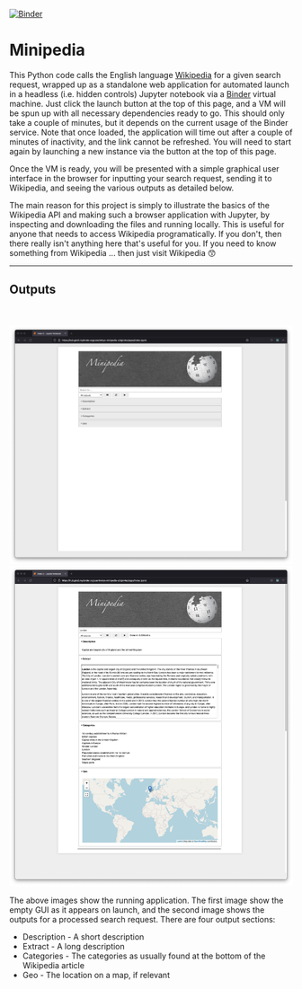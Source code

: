 [![Binder](https://mybinder.org/badge_logo.svg)](https://mybinder.org/v2/gh/Reikyo/Minipedia/master?urlpath=%2Fapps%2Findex.ipynb)

# Minipedia

This Python code calls the English language [Wikipedia](https://en.wikipedia.org) for a given search request, wrapped up as a standalone web application for automated launch in a headless (i.e. hidden controls) Jupyter notebook via a [Binder](https://mybinder.org) virtual machine. Just click the launch button at the top of this page, and a VM will be spun up with all necessary dependencies ready to go. This should only take a couple of minutes, but it depends on the current usage of the Binder service. Note that once loaded, the application will time out after a couple of minutes of inactivity, and the link cannot be refreshed. You will need to start again by launching a new instance via the button at the top of this page.

Once the VM is ready, you will be presented with a simple graphical user interface in the browser for inputting your search request, sending it to Wikipedia, and seeing the various outputs as detailed below.

The main reason for this project is simply to illustrate the basics of the Wikipedia API and making such a browser application with Jupyter, by inspecting and downloading the files and running locally. This is useful for anyone that needs to access Wikipedia programatically. If you don't, then there really isn't anything here that's useful for you. If you need to know something from Wikipedia ... then just visit Wikipedia :kissing_smiling_eyes:

---

## Outputs

<br/><br/>
<img src="images/Minipedia_Demo_1.png" alt="Level 1" width="700"/><br/>
<img src="images/Minipedia_Demo_2.png" alt="Level 2" width="700"/>

The above images show the running application. The first image show the empty GUI as it appears on launch, and the second image shows the outputs for a processed search request. There are four output sections:

- Description - A short description
- Extract - A long description
- Categories - The categories as usually found at the bottom of the Wikipedia article
- Geo - The location on a map, if relevant
